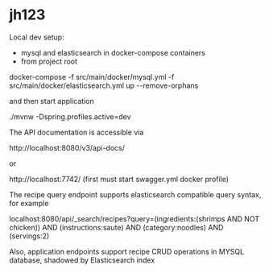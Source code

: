 # jh123
Local dev setup:
- mysql and elasticsearch in docker-compose containers
- from project root

docker-compose -f src/main/docker/mysql.yml -f src/main/docker/elasticsearch.yml up --remove-orphans

and then start application 

./mvnw -Dspring.profiles.active=dev

The API documentation is accessible via 

http://localhost:8080/v3/api-docs/

or 

http://localhost:7742/ (first must start swagger.yml docker profile)

The recipe query endpoint supports elasticsearch compatible query syntax, for example

localhost:8080/api/_search/recipes?query=(ingredients:(shrimps AND NOT chicken)) AND (instructions:saute) AND (category:noodles) AND (servings:2) 

Also, application endpoints support recipe CRUD operations in MYSQL database, shadowed by Elasticsearch index
